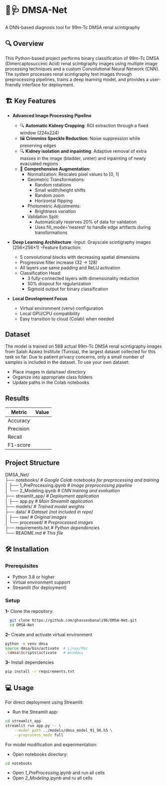 # 🫘🩺 DMSA-Net
A DNN-based diagnosis tool for 99m-Tc DMSA renal scintigraphy

## 🔍 Overview
This Python-based project performs binary classification of 99m-Tc DMSA (Dimercaptosuccinic Acid) renal scintigraphy images using multiple image processing techniques and a custom Convolutional Neural Network (CNN). The system processes renal scintigraphy test images through preprocessing pipelines, trains a deep learning model, and provides a user-friendly interface for deployment.

## 🏗️ Key Features

- **Advanced Image Processing Pipeline**
  - 🔍 **Automatic Kidney Cropping**: ROI extraction through a fixed window (224x224)
  - 🖼️ **Crimmins Speckle Reduction**: Noise suppression while preserving edges
  - 🔍 **Kidney isolation and inpainting**: Adaptive removal of extra masses in the image (bladder, ureter) and inpainting of newly evacuated regions
  - 🔄 **Comprehensive Augmentation**:
    - Normalization: Rescales pixel values to [0, 1]
    - Geometric Transformations:  
      - Random rotations  
      - Small width/height shifts  
      - Random zoom  
      - Horizontal flipping  
    - Photometric Adjustments:  
      - Brightness variation  
    - Validation Split:  
      - Automatically reserves 20% of data for validation  
      - Uses fill_mode='nearest' to handle edge artifacts during transformations  

- **Deep Learning Architecture**
  -Input: Grayscale scintigraphy images (256×256×1)
  -Feature Extraction:
    - 5 convolutional blocks with decreasing spatial dimensions
    - Progressive filter increase (32 → 128)
    - All layers use same padding and ReLU activation
  - Classification Head:
    - 3 fully-connected layers with dimensionality reduction
    - 50% dropout for regularization
    - Sigmoid output for binary classification

- **Local Development Focus**
  - Virtual environment (venv) configuration
  - Local GPU/CPU compatibility
  - Easy transition to cloud (Colab) when needed

## Dataset
The model is trained on 568 actual 99m-Tc DMSA renal scintigraphy images from Salah Azaiez Institute (Tunisia), the largest dataset collected for this task so far. Due to patient privacy concerns, only a small number of samples is included in the dataset. To use your own dataset:  
- Place images in data/raw/ directory  
- Organize into appropriate class folders  
- Update paths in the Colab notebooks

## Results

| Metric             | Value                 |
| ----------------- | ----------------------|
| Accuracy |             |
| Precision |             |
| Recall |             |
| F1-score |             |


## Project Structure
DMSA_Net/  
├── notebooks/            *# Google Colab notebooks for preprocessing and training*  
│   ├── 1_PreProcessing.ipynb     *# Image preprocessing pipeline*  
│   └── 2_Modeling.ipynb    *# CNN training and evaluation*  
├── streamlit_app/              *# Deployment application*  
│   ├── app.py                  *# Main Streamlit application*  
├── models/                     *# Trained model weights*  
├── data/                       *# Dataset (not included in repo)*  
│   ├── raw/                   *# Original images*  
│   └── processed/             *# Preprocessed images*  
├── requirements.txt            *# Python dependencies*  
└── README.md                   *# This file*

## 🛠️ Installation
### Prerequisites
- Python 3.8 or higher
- Virtual environment support
- Streamlit (for deployment)

### Setup 
**1-**  Clone the repository: 

```bash
  git clone https://github.com/ghassenbenali96/DMSA-Net.git
  cd DMSA-Net
```

**2-** Create and activate virtual environment  
```bash
python -m venv dmsa
source dmsa/bin/activate  # Linux/Mac
.\dmsa\Scripts\activate   # Windows
```

**3-** Install dependencies  
```bash
pip install -r requirements.txt
```

## 💻 Usage
For direct deployment using Streamlit:  
- Run the Streamlit app:
```bash
cd streamlit_app
streamlit run app.py -- \
    --model_path ../models/dmsa_model_91_96.h5 \
    --preprocess_mode full
```

For model modification and experimentation:
- Open notebooks directory:
```bash
cd notebooks
```
- Open *1_PreProcessing.ipynb* and run all cells
- Open *2_Modeling.ipynb* and ru all cells
